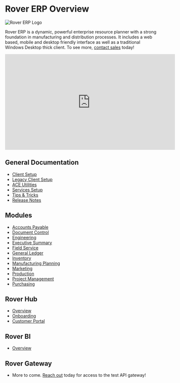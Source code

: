 # Rover ERP Overview

<PageHeader />

![Rover ERP Logo](/assets/img/rover-erp.png)

Rover ERP is a dynamic, powerful enterprise resource planner with a strong foundation in manufacturing and distribution processes. It includes a web based, mobile and desktop friendly interface as well as a traditional Windows Desktop thick client. To see more, [contact sales](mailto:sales@zumasys.com) today!

<iframe width="560" height="315" src="https://www.youtube.com/embed/yCBx1glrlXY" title="YouTube video player" frameborder="0" allow="accelerometer; autoplay; clipboard-write; encrypted-media; gyroscope; picture-in-picture" allowfullscreen></iframe>

## General Documentation

* [Client Setup](./client-setup/README.md)
* [Legacy Client Setup](./client-setup/README.md)
* [ACE Utilities](./ACE-OVERVIEW/README.md)
* [Services Setup](./M3-Services/README.md)
* [Tips & Tricks](./tips-and-tricks/README.md)
* [Release Notes](./release-notes/README.md)

## Modules

* [Accounts Payable](./AP-OVERVIEW/README.md)
* [Document Control](./DOC-OVERVIEW/README.md)
* [Engineering](./ENG-OVERVIEW/README.md)
* [Executive Summary](./EXEC-OVERVIEW/README.md)
* [Field Service](./FS-OVERVIEW/README.md)
* [General Ledger](./GL-OVERVIEW/README.md)
* [Inventory](./INV-OVERVIEW/README.md)
* [Manufacturing Planning](./MFG-OVERVIEW/README.md)
* [Marketing](./MRK-OVERVIEW/README.md)
* [Production](./PRO-OVERVIEW/README.md)
* [Project Management](./PROJ-OVERVIEW/README.md)
* [Purchasing](./PUR-OVERVIEW/README.md)

## Rover Hub

* [Overview](./rover-hub-overview/README.md)
* [Onboarding](./rover-hub-onboarding/README.md)
* [Customer Portal](./customer-portal/README.md)

## Rover BI

* [Overview](./rover-bi-overview/README.md)

## Rover Gateway

* More to come. [Reach out](mailto:sales@zumasys.com) today for access to the test API gateway!

<PageFooter />
